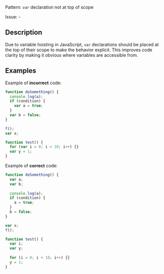 Pattern: `var` declaration not at top of scope

Issue: -

## Description

Due to variable hoisting in JavaScript, `var` declarations should be placed at the top of their scope to make the behavior explicit. This improves code clarity by making it obvious where variables are accessible from.

## Examples

Example of **incorrect** code:
```javascript
function doSomething() {
  console.log(a);
  if (condition) {
    var a = true;
  }
  var b = false;
}

f();
var x;

function test() {
  for (var i = 0; i < 10; i++) {}
  var y = 1;
}
```

Example of **correct** code:
```javascript
function doSomething() {
  var a;
  var b;
  
  console.log(a);
  if (condition) {
    a = true;
  }
  b = false;
}

var x;
f();

function test() {
  var i;
  var y;
  
  for (i = 0; i < 10; i++) {}
  y = 1;
}
```